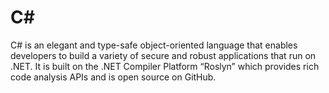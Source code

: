 # C\#

C# is an elegant and type-safe object-oriented language that enables developers to build a variety of secure and robust applications that run on .NET. It is built on the .NET Compiler Platform “Roslyn” which provides rich code analysis APIs and is open source on GitHub.